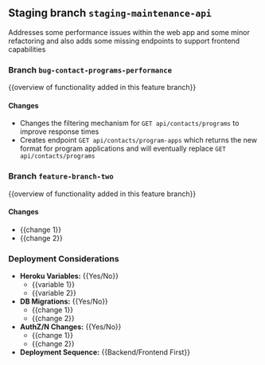 ## Staging branch `staging-maintenance-api`
Addresses some performance issues within the web app and some minor refactoring and also adds some missing endpoints to support frontend capabilities


### Branch `bug-contact-programs-performance`
{{overview of functionality added in this feature branch}}

#### Changes

- Changes the filtering mechanism for `GET api/contacts/programs` to improve response times
- Creates endpoint `GET api/contacts/program-apps` which returns the new format for program applications and will eventually replace `GET api/contacts/programs`

### Branch `feature-branch-two`
{{overview of functionality added in this feature branch}}

#### Changes

- {{change 1}}
- {{change 2}}

### Deployment Considerations

- **Heroku Variables:** {{Yes/No}}
    - {{variable 1}}
    - {{variable 2}}
- **DB Migrations:** {{Yes/No}}
    - {{change 1}}
    - {{change 2}}
- **AuthZ/N Changes:** {{Yes/No}}
    - {{change 1}}
    - {{change 2}}
- **Deployment Sequence:** {{Backend/Frontend First}}
